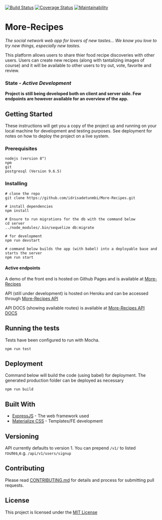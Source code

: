 [![Build Status](https://travis-ci.org/idrisadetunmbi/More-Recipes.svg?branch=development)](https://travis-ci.org/idrisadetunmbi/More-Recipes) [![Coverage Status](https://coveralls.io/repos/github/idrisadetunmbi/More-Recipes/badge.svg?branch=server-development)](https://coveralls.io/github/idrisadetunmbi/More-Recipes?branch=server-development) [![Maintainability](https://api.codeclimate.com/v1/badges/a5634122fa0eb6fe9aff/maintainability)](https://codeclimate.com/github/idrisadetunmbi/More-Recipes/maintainability)

# More-Recipes

_The social network web app for lovers of new tastes... We know you love to try new things, especially new tastes._

This platform allows users to share thier food recipe discoveries with other users. Users can create new recipes (along with tantalizing images of course) and it will be available to other users to try out, vote, favorite and review.


### State - _Active Development_

**Project is still being developed both on client and server side. Few endpoints are however available for an overview of the app.**

## Getting Started

These instructions will get you a copy of the project up and running on your local machine for development and testing purposes. See deployment for notes on how to deploy the project on a live system.

### Prerequisites

```
nodejs (version 8^)
npm
git
postgresql (Version 9.6.5)
```


### Installing

```
# clone the repo
git clone https://github.com/idrisadetunmbi/More-Recipes.git

# install dependencies
npm install

# Ensure to run migrations for the db with the command below
cd server
../node_modules/.bin/sequelize db:migrate

# for development
npm run devstart

# command below builds the app (with babel) into a deployable base and starts the server
npm run start

```

#### Active endpoints
A demo of the front end is hosted on Github Pages and is available at [More-Recipes](https://idrisadetunmbi.github.io/More-Recipes/templates/index.html)

API (still under development) is hosted on Heroku and can be accessed through [More-Recipes API](https://emorerecipes.herokuapp.com)

API DOCS (showing available routes) is available at [More-Recipes API DOCS](https://emorerecipes.herokuapp.com/api/docs/)

## Running the tests

Tests have been configured to run with Mocha.
```
npm run test
```

## Deployment

Command below will build the code (using babel) for deployment. The generated production folder can be deployed as necessary
```
npm run build
```

## Built With

* [ExpressJS](https://expressjs.com/) - The web framework used
* [Materialize CSS](materializecss.com) - Templates/FE development

## Versioning

API currently defaults to version 1. You can prepend `/v1/` to listed routes,e.g. `/api/v1/users/signup`

## Contributing

Please read [CONTRIBUTING.md](https://gist.github.com/PurpleBooth/b24679402957c63ec426) for details and process for submitting pull requests.

## License

This project is licensed under the [MIT License](https://opensource.org/licenses/MIT)
